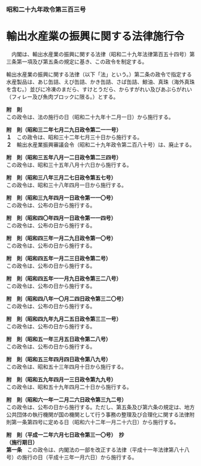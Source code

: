### 昭和二十九年政令第三百三号  
# 輸出水産業の振興に関する法律施行令  
　内閣は、輸出水産業の振興に関する法律（昭和二十九年法律第百五十四号）第三条第一項及び第五条の規定に基き、この政令を制定する。  
  
輸出水産業の振興に関する法律（以下「法」という。）第二条の政令で指定する水産製品は、あじ缶詰、えび缶詰、かき缶詰、さば缶詰、鯨油、真珠（海外真珠を含む。）並びに冷凍のまだら、すけとうだら、からすがれい及びあぶらがれい（フィレー及び魚肉ブロックに限る。）とする。  
  
**附　則**  
この政令は、法の施行の日（昭和二十九年十二月一日）から施行する。  
  
**附　則（昭和三二年七月二九日政令第二一一号）**  
**１**　この政令は、昭和三十二年七月三十日から施行する。  
**２**　輸出水産業振興審議会令（昭和二十九年政令第二百八十号）は、廃止する。  
  
**附　則（昭和三五年八月一二日政令第二三四号）**  
この政令は、昭和三十五年八月十六日から施行する。  
  
**附　則（昭和三八年三月二七日政令第五七号）**  
この政令は、昭和三十八年四月一日から施行する。  
  
**附　則（昭和三九年四月一日政令第一一〇号）**  
この政令は、公布の日から施行する。  
  
**附　則（昭和四〇年四月一日政令第一一四号）**  
この政令は、公布の日から施行する。  
  
**附　則（昭和四三年一月二九日政令第一〇号）**  
この政令は、公布の日から施行する。  
  
**附　則（昭和四五年一月二三日政令第二号）**  
この政令は、公布の日から施行する。  
  
**附　則（昭和四五年一一月九日政令第三二八号）**  
この政令は、公布の日から施行する。  
  
**附　則（昭和四八年一〇月二四日政令第三二〇号）**  
この政令は、公布の日から施行する。  
  
**附　則（昭和四九年九月二五日政令第三三一号）**  
この政令は、公布の日から施行する。  
  
**附　則（昭和五一年三月五日政令第二八号）**  
この政令は、公布の日から施行する。  
  
**附　則（昭和五三年四月四日政令第八九号）**  
この政令は、昭和五十三年四月十日から施行する。  
  
**附　則（昭和五九年四月一三日政令第九九号）**  
この政令は、昭和五十九年四月二十日から施行する。  
  
**附　則（昭和六一年一二月二六日政令第三九二号）**  
この政令は、公布の日から施行する。ただし、第五条及び第六条の規定は、地方公共団体の執行機関が国の機関として行う事務の整理及び合理化に関する法律附則第一条第四号に定める日（昭和六十二年一月二十六日）から施行する。  
  
**附　則（平成一二年六月七日政令第三一〇号）　抄**  
**（施行期日）**  
**第一条**　この政令は、内閣法の一部を改正する法律（平成十一年法律第八十八号）の施行の日（平成十三年一月六日）から施行する。  
  
